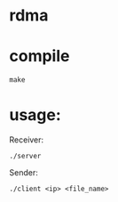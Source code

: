 # rdma

# compile
```
make
```

# usage:

Receiver:
```
./server
```

Sender:
```
./client <ip> <file_name>
```
